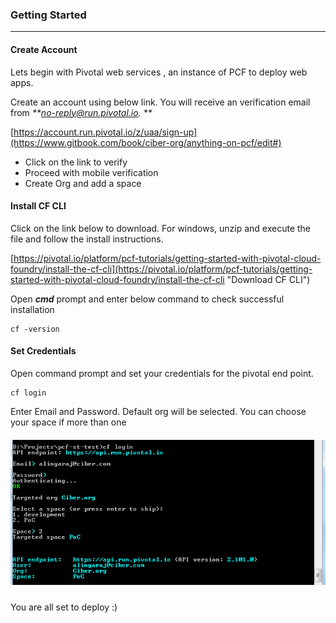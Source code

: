 ### Getting Started

---

#### Create Account

Lets begin with Pivotal web services , an instance of PCF to deploy web apps.

Create an account using below link. You will receive an verification email from _**no-reply@run.pivotal.io. **_

[https://account.run.pivotal.io/z/uaa/sign-up](https://www.gitbook.com/book/ciber-org/anything-on-pcf/edit#)

* Click on the link to verify
* Proceed with mobile verification
* Create Org and add a space



#### Install CF CLI

Click on the link below to download. For windows, unzip and execute the file and follow the install instructions.

[https://pivotal.io/platform/pcf-tutorials/getting-started-with-pivotal-cloud-foundry/install-the-cf-cli](https://pivotal.io/platform/pcf-tutorials/getting-started-with-pivotal-cloud-foundry/install-the-cf-cli "Download CF CLI")

Open _**cmd**_ prompt and enter below command to check successful installation

```
cf -version
```



#### Set Credentials 

Open command prompt and set your credentials for the pivotal end point. 

```
cf login
```

Enter Email and Password. Default org will be selected. You can choose your space if more than one

##### ![](/assets/authenticate.png)



You are all set to deploy :\) 



